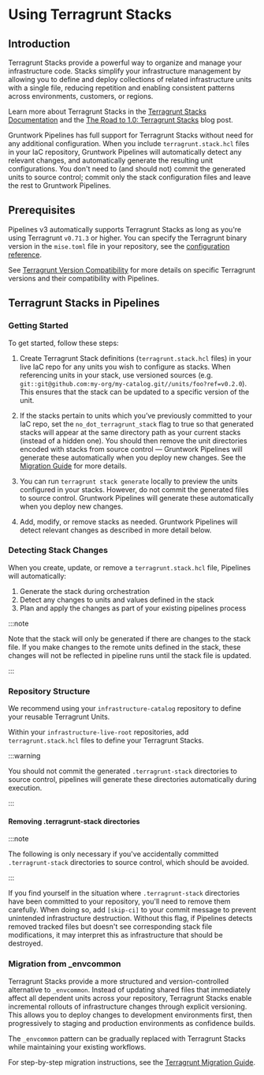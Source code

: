 # Using Terragrunt Stacks

## Introduction

Terragrunt Stacks provide a powerful way to organize and manage your infrastructure code. Stacks simplify your infrastructure management by allowing you to define and deploy collections of related infrastructure units with a single file, reducing repetition and enabling consistent patterns across environments, customers, or regions.

Learn more about Terragrunt Stacks in the <span class="external-link"><a href="https://terragrunt.gruntwork.io/docs/features/stacks/">Terragrunt Stacks Documentation</a></span> and the <span class="external-link"><a href="https://blog.gruntwork.io/the-road-to-terragrunt-1-0-stacks-cd97f11ef565">The Road to 1.0: Terragrunt Stacks</a></span> blog post.

Gruntwork Pipelines has full support for Terragrunt Stacks without need for any additional configuration. When you include `terragrunt.stack.hcl` files in your IaC repository, Gruntwork Pipelines will automatically detect any relevant changes, and automatically generate the resulting unit configurations. You don't need to (and should not) commit the generated units to source control; commit only the stack configuration files and leave the rest to Gruntwork Pipelines.

## Prerequisites

Pipelines v3 automatically supports Terragrunt Stacks as long as you're using Terragrunt `v0.71.3` or higher. You can specify the Terragrunt binary version in the `mise.toml` file in your repository, see the [configuration reference](/2.0/reference/pipelines/configurations#example-mise-configuration).

See [Terragrunt Version Compatibility](/2.0/reference/pipelines/terragrunt-version-compatibility) for more details on specific Terragrunt versions and their compatibility with Pipelines.

## Terragrunt Stacks in Pipelines

### Getting Started

To get started, follow these steps:

1. Create Terragrunt Stack definitions (`terragrunt.stack.hcl` files) in your live IaC repo for any units you wish to configure as stacks. When referencing units in your stack, use versioned sources (e.g. `git::git@github.com:my-org/my-catalog.git//units/foo?ref=v0.2.0`). This ensures that the stack can be updated to a specific version of the unit.

2. If the stacks pertain to units which you’ve previously committed to your IaC repo, set the `no_dot_terragrunt_stack` flag to true so that generated stacks will appear at the same directory path as your current stacks (instead of a hidden one). You should then remove the unit directories encoded with stacks from source control — Gruntwork Pipelines will generate these automatically when you deploy new changes. See the <span class="external-link"><a href="https://terragrunt.gruntwork.io/docs/migrate/terragrunt-stacks/#step-4-re-define-existing-infrastructure-using-terragruntstackhcl-files">Migration Guide</a></span> for more details.

3. You can run `terragrunt stack generate` locally to preview the units configured in your stacks. However, do not commit the generated files to source control. Gruntwork Pipelines will generate these automatically when you deploy new changes.

4. Add, modify, or remove stacks as needed. Gruntwork Pipelines will detect relevant changes as described in more detail below.


### Detecting Stack Changes

When you create, update, or remove a `terragrunt.stack.hcl` file, Pipelines will automatically:

1. Generate the stack during orchestration 
2. Detect any changes to units and values defined in the stack
3. Plan and apply the changes as part of your existing pipelines process

:::note

Note that the stack will only be generated if there are changes to the stack file. If you make changes to the remote units defined in the stack, these changes will not be reflected in pipeline runs until the stack file is updated.

:::

### Repository Structure

We recommend using your `infrastructure-catalog` repository to define your reusable Terragrunt Units.

Within your `infrastructure-live-root` repositories, add `terragrunt.stack.hcl` files to define your Terragrunt Stacks.

:::warning

You should not commit the generated `.terragrunt-stack` directories to source control, pipelines will generate these directories automatically during execution.

:::

#### Removing .terragrunt-stack directories

:::note

The following is only necessary if you've accidentally committed `.terragrunt-stack` directories to source control, which should be avoided.

:::

If you find yourself in the situation where `.terragrunt-stack` directories have been committed to your repository, you'll need to remove them carefully. When doing so, add `[skip-ci]` to your commit message to prevent unintended infrastructure destruction. Without this flag, if Pipelines detects removed tracked files but doesn't see corresponding stack file modifications, it may interpret this as infrastructure that should be destroyed.

### Migration from _envcommon

Terragrunt Stacks provide a more structured and version-controlled alternative to `_envcommon`. Instead of updating shared files that immediately affect all dependent units across your repository, Terragrunt Stacks enable incremental rollouts of infrastructure changes through explicit versioning. This allows you to deploy changes to development environments first, then progressively to staging and production environments as confidence builds.

The `_envcommon` pattern can be gradually replaced with Terragrunt Stacks while maintaining your existing workflows.

For step-by-step migration instructions, see the <span class="external-link"><a href="https://terragrunt.gruntwork.io/docs/migrate/terragrunt-stacks/">Terragrunt Migration Guide</a></span>.